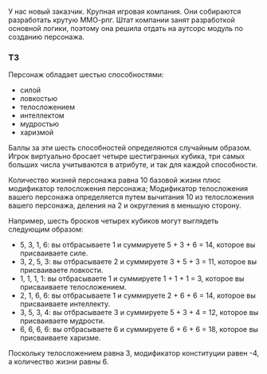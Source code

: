У нас новый заказчик. Крупная игровая компания. Они собираются разработать крутую ММО-рпг. 
Штат компании занят разработкой основной логики, поэтому она решила отдать на аутсорс модуль по созданию персонажа.

### ТЗ

Персонаж обладает шестью способностями: 
- силой
- ловкостью
- телосложением
- интеллектом
- мудростью
- харизмой
 
Баллы за эти шесть способностей определяются случайным образом. Игрок виртуально бросает четыре шестигранных кубика,
три самых больших числа учитываются в атрибуте, и так для каждой способности.

Количество жизней персонажа равна 10 базовой жизни плюс модификатор телосложения персонажа;
Модификатор телосложения вашего персонажа определяется путем вычитания 10 из телосложения вашего персонажа, деления на 2 и округления в меньшую сторону.

Например, шесть бросков четырех кубиков могут выглядеть следующим образом:

- 5, 3, 1, 6: вы отбрасываете 1 и суммируете 5 + 3 + 6 = 14, которое вы присваиваете силе.
- 3, 2, 5, 3: вы отбрасываете 2 и суммируете 3 + 5 + 3 = 11, которое вы присваиваете ловкости.
- 1, 1, 1, 1: вы отбрасываете 1 и суммируете 1 + 1 + 1 = 3, которое вы присваиваете телосложением.
- 2, 1, 6, 6: вы отбрасываете 1 и суммируете 2 + 6 + 6 = 14, которое вы присваиваете интеллекту.
- 3, 5, 3, 4: вы отбрасываете 3 и суммируете 5 + 3 + 4 = 12, которое вы присваиваете мудрости.
- 6, 6, 6, 6: вы отбрасываете 6 и суммируете 6 + 6 + 6 = 18, которое вы присваиваете харизме.

Поскольку телосложением равна 3, модификатор конституции равен -4, а количество жизни равны 6.


